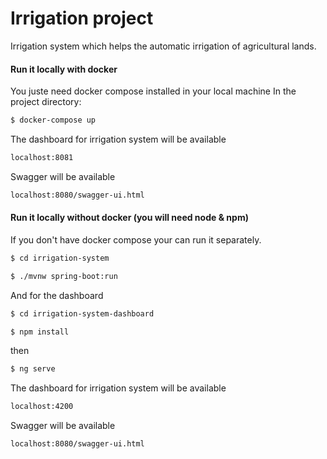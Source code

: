 # Irrigation project
Irrigation system which helps the automatic irrigation of agricultural lands.

#### Run it locally with docker
You juste need docker compose installed in your local machine
In the project directory:
```sh
$ docker-compose up 
```

The dashboard for irrigation system will be available
```sh
localhost:8081
```

Swagger will be available
```sh
localhost:8080/swagger-ui.html
```
#### Run it locally without docker (you will need node & npm)
If you don't have docker compose your can run it separately.
```sh
$ cd irrigation-system 
```

```sh
$ ./mvnw spring-boot:run 
```
And for the dashboard

```sh
$ cd irrigation-system-dashboard
```
```sh
$ npm install 
```
then
```sh
$ ng serve 
```


The dashboard for irrigation system will be available
```sh
localhost:4200
```

Swagger will be available
```sh
localhost:8080/swagger-ui.html
```
